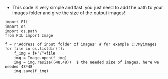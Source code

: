 - This code is very simple and fast. you just need to add the path to your images folder and give the size of the output images!

```
import PIL
import os
import os.path
from PIL import Image

f = r'Address of input folder of images' # for example C:/Myimages
for file in os.listdir(f):
    f_img = f+"/"+file
    img = Image.open(f_img)
    img = img.resize((48,48))  $ the needed size of images. here we needed 48*48
    img.save(f_img)
```
